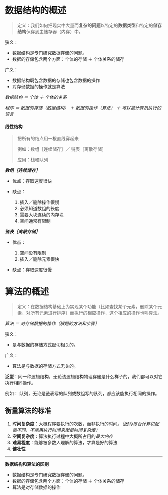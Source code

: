 # 数据结构的概述

> 定义：我们如何把现实中大量而**复杂的问题**以特定的**数据类型**和特定的**储存结构**保存到主储存器（内存）中。

狭义：

- 数据结构是专门研究数据存储的问题。
- 数据的存储包含两个方面：个体的存储 ＋ 个体关系的储存

广义：

- 数据结构既包含数据的存储也包含数据的操作
- 对存储数据的操作就是算法


*数据结构 ＝ 个体 ＋ 个体的关系*

*程序 ＝ 数据的存储（数据结构） ＋ 数据的操作（算法） ＋ 可以被计算机执行的语言*

#### 线性结构

> 把所有的结点用一根直线穿起来
>
> 例如：数组［连续储存］／ 链表［离散存储］
>
> 应用：栈和队列

***数组［连续储存］***

- 优点：存取速度很快

- 缺点：
    1. 插入／删除操作很慢
    1. 必须知道数组的长度
    1. 需要大块连续的内存块
    1. 空间通常有限制

***链表［离散存储］***

- 优点：
    1. 空间没有限制
    1. 插入／删除元素很快

- 缺点：存取速度很慢

# 算法的概述

> 定义：在数据结构基础上为实现某个功能（比如查找某个元素，删除某个元素，对所有元素进行排序）而执行的相应操作，这个相应的操作也叫算法。

*算法 ＝ 对存储数据的操作（解题的方法和步骤）*

狭义：
- 是与数据的存储方式密切相关的。

广义：
- 算法是与数据的存储方式无关的。

**泛型**：同一种逻辑结构，无论该逻辑结构物理存储是什么样子的，我们都可以对它执行相同操作。

例如：
队列，无论是链表写的队列或数组写的队列，都应该能执行相同的操作。

## 衡量算法的标准

1. **时间复杂度**：大概程序要执行的次数，而非执行的时间。*（因为每台计算机配置不同，不能用执行时间来衡量时间复杂度）*
1. **空间复杂度**：算法执行过程中大概所占用的*最大内存*
1. **难易程度**：能够被多数人理解的算法，才算是好的算法
1. **健壮性**

---

**数据结构和算法的区别**

- 数据结构是专门研究数据存储的问题。
- 数据的存储包含两个方面：个体的存储 ＋ 个体关系的储存
- 算法是对存储数据的操作

